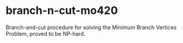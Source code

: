 # branch-n-cut-mo420
Branch-and-cut procedure for solving the Minimum Branch Vertices Problem, proved to be NP-hard.
